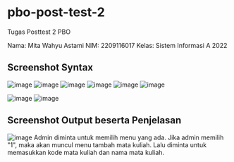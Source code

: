 # pbo-post-test-2
Tugas Posttest 2 PBO

Nama: Mita Wahyu Astami
NIM: 2209116017
Kelas: Sistem Informasi A 2022

## Screenshot Syntax
![image](https://github.com/mitawhy/pbo-post-test-2/assets/72842139/71d91b0d-c319-4b81-a3ce-40ee03a80559)
![image](https://github.com/mitawhy/pbo-post-test-2/assets/72842139/5e7ff339-310f-4181-a79e-a015ad1fd873)
![image](https://github.com/mitawhy/pbo-post-test-2/assets/72842139/5f613228-0fd0-41bb-8d76-8d3b434ae016)
![image](https://github.com/mitawhy/pbo-post-test-2/assets/72842139/9220b1d0-93c6-4087-864e-6a7a9a42dc31)
![image](https://github.com/mitawhy/pbo-post-test-2/assets/72842139/869c0c2e-b461-4b25-9388-e20f77f3c637)
![image](https://github.com/mitawhy/pbo-post-test-2/assets/72842139/699d1470-bbbe-43f8-bf02-003479d3cc5b)

![image](https://github.com/mitawhy/pbo-post-test-2/assets/72842139/6a764ee6-e784-4db7-9696-089795e87e1d)
![image](https://github.com/mitawhy/pbo-post-test-2/assets/72842139/60baa2b5-245f-4f42-b4bf-0587e24bcfda)








## Screenshot Output beserta Penjelasan
![image](https://github.com/mitawhy/pbo-post-test-2/assets/72842139/a3bc8546-6aa8-4f24-a442-3c06f60a45fc)
Admin diminta untuk memilih menu yang ada. Jika admin memilih "1", maka akan muncul menu tambah mata kuliah. Lalu diminta untuk memasukkan kode mata kuliah dan nama mata kuliah.

